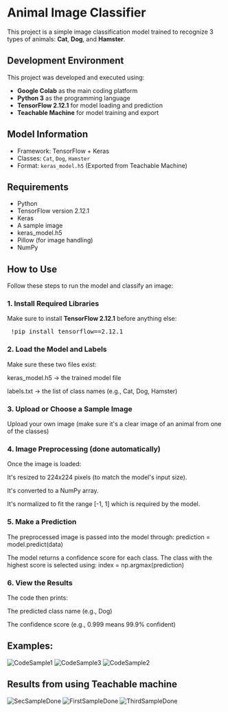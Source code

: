 # Animal Image Classifier

This project is a simple image classification model trained to recognize 3 types of animals: **Cat**, **Dog**, and **Hamster**.

## Development Environment

This project was developed and executed using:

- **Google Colab** as the main coding platform
- **Python 3** as the programming language
- **TensorFlow 2.12.1** for model loading and prediction
- **Teachable Machine** for model training and export

## Model Information
- Framework: TensorFlow + Keras
- Classes: `Cat`, `Dog`, `Hamster`
- Format: `keras_model.h5` (Exported from Teachable Machine)

## Requirements
- Python 
- TensorFlow version 2.12.1
- Keras
- A sample image
- keras_model.h5
- Pillow (for image handling)
- NumPy

## How to Use

Follow these steps to run the model and classify an image:

### 1. Install Required Libraries

Make sure to install **TensorFlow 2.12.1** before anything else:
<pre> !pip install tensorflow==2.12.1 </pre>

### 2. Load the Model and Labels
Make sure these two files exist:

keras_model.h5 → the trained model file

labels.txt → the list of class names (e.g., Cat, Dog, Hamster)

### 3. Upload or Choose a Sample Image
Upload your own image (make sure it's a clear image of an animal from one of the classes)

### 4. Image Preprocessing (done automatically)
Once the image is loaded:

It's resized to 224x224 pixels (to match the model's input size).

It's converted to a NumPy array.

It's normalized to fit the range [-1, 1] which is required by the model.

### 5. Make a Prediction
The preprocessed image is passed into the model through: 
prediction = model.predict(data)

The model returns a confidence score for each class. The class with the highest score is selected using:
index = np.argmax(prediction)

### 6. View the Results
The code then prints:

The predicted class name (e.g., Dog)

The confidence score (e.g., 0.999 means 99.9% confident)

## Examples: 
![CodeSample1](https://github.com/user-attachments/assets/63d9f823-2ce7-4753-9bb1-adb10041248c)
![CodeSample3](https://github.com/user-attachments/assets/fa287b74-7fa2-4639-a288-f68a8a6ff977)
![CodeSample2](https://github.com/user-attachments/assets/b88bf03d-3747-4cdc-a47e-b2c9e00ed810)

## Results from using Teachable machine 

![SecSampleDone](https://github.com/user-attachments/assets/bb4631e9-c680-4eda-b53c-44a23b2d783c)
![FirstSampleDone](https://github.com/user-attachments/assets/1512ee3f-9860-4b9b-afc9-fb7e3f50fc3a)
![ThirdSampleDone](https://github.com/user-attachments/assets/80175fd2-f7cc-4fa9-80b1-d9ba5478746b)



